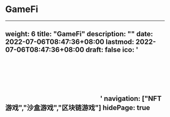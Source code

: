 # GameFi

---
weight: 6
title: "GameFi"
description: ""
date: 2022-07-06T08:47:36+08:00
lastmod: 2022-07-06T08:47:36+08:00
draft: false
ico: '<svg class="icon" aria-hidden="true"><use xlink:href="#icon-gamefi"></use></svg>'
navigation: ["NFT游戏","沙盒游戏","区块链游戏"]
hidePage: true
---
